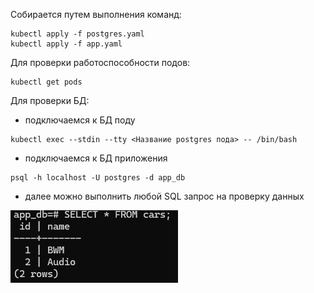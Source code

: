 Собирается путем выполнения команд:
```
kubectl apply -f postgres.yaml
kubectl apply -f app.yaml
```
Для проверки работоспособности подов:
```
kubectl get pods
```
Для проверки БД:
* подключаемся к БД поду
```
kubectl exec --stdin --tty <Название postgres пода> -- /bin/bash
```
* подключаемся к БД приложения
```
psql -h localhost -U postgres -d app_db
```
* далее можно выполнить любой SQL запрос на проверку данных

![](img/img_0.png)